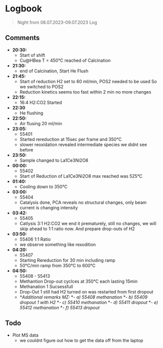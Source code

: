 # Logbook
> Night from 08.07.2023-09.07.2023 
Log

## Comments

- **20:30:** 
  - Start of shift
  - Cu@HBea T = 450°C reached of Calcination
- **21:30:**
  - end of Calcination, Start He Flush
- **21:45:**
  - Start of reduction H2 set to 60 ml/min, POS2 needed to be used So we switched to POS2
  - Reduction kinetics seems too fast within 2 min no more changes
- **22:15:**
  - 16:4 H2:CO2 Started
- **22:30**
  - He flushing
- **22:50:**
  - Air flusing 20 ml/min
- **23:05:**
  - 55401
  - Started rereduction at 15sec per frame and 350°C 
  - slower reoxidation revealed intermediate species we didnt see before
- **23:50:**
  - Sample changed to La1Ce3Ni2O8 
- **00:00:**
  - 55402
  - Start of Reduction of La1Ce3Ni2O8 max reached was 525°C
- **01:40:**
  - Cooling down to 350°C 
- **03:00:**
  - 55404
  - Catalysis done, PCA reveals no structural changes, only beam current is changing intensity
- **03:42:**
  - 55405
  - Catlysis 3:1 H2:CO2 we end it prematurely, still no changes, we will skip ahead to 1:1 ratio now. And prepare drop-outs of H2
- **03:50:**
  - 55406 1:1 Ratio
  - we observe something like rexodition
- **04:20:**
  - 55407
  - Starting Rereduction for 30 min including ramp
  - 50°C/min ramp from 350°C to 600°C
- **04:50:**
  - 55408 - 55413    
  - Methantion Drop-out cyclces at 350°C each lasting 15min
  - Methanation 1 Sucsessfull
  - Drop-Out 1 still had H2 turned on was restarted from first dropout
  - **Additional remarks MZ:*
  **- a) 55408 methanation*
  **- b) 55409 dropout 1 with H2*
  **- c) 55410 methanation*
  **- d) 55411 dropout*
  **- e) 55412 methanation*
  **- f) 55413 dropout*
## Todo
- Plot MS data
  - we couldnt figure out how to get the data off from the laptop
  
